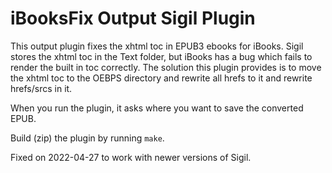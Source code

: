 # iBooksFix Output Sigil Plugin

This output plugin fixes the xhtml toc in EPUB3 ebooks for iBooks. Sigil stores the xhtml toc in the Text folder, but iBooks has a bug which fails to render the built in toc correctly. The solution this plugin provides is to move the xhtml toc to the OEBPS directory and rewrite all hrefs to it and rewrite hrefs/srcs in it.

When you run the plugin, it asks where you want to save the converted EPUB.

Build (zip) the plugin by running `make`.

Fixed on 2022-04-27 to work with newer versions of Sigil.
